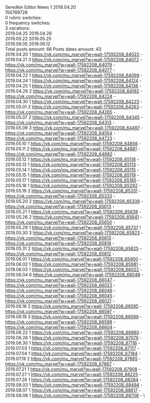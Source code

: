 Seredkin	Editor News 1 2019.04.20\
156769728\
0 rubric switches:\
0 frequency switches:\
3 vacations:\
2019.04.25 2019.04.28 \
2019.05.22 2019.05.25 \
2019.06.05 2019.06.12 \
Total posts amount: 66	Posts dates amount: 43\
2019.04.20 1 https://vk.com/mu_marvel?w=wall-17592208_64022 - \
2019.04.21 3 https://vk.com/mu_marvel?w=wall-17592208_64072 - https://vk.com/mu_marvel?w=wall-17592208_64079 - https://vk.com/mu_marvel?w=wall-17592208_64077 - \
2019.04.22 1 https://vk.com/mu_marvel?w=wall-17592208_64099 - \
2019.04.24 1 https://vk.com/mu_marvel?w=wall-17592208_64124 - \
2019.04.25 1 https://vk.com/mu_marvel?w=wall-17592208_64136 - \
2019.04.29 2 https://vk.com/mu_marvel?w=wall-17592208_64192 - https://vk.com/mu_marvel?w=wall-17592208_64224 - \
2019.04.30 1 https://vk.com/mu_marvel?w=wall-17592208_64223 - \
2019.05.01 2 https://vk.com/mu_marvel?w=wall-17592208_64263 - https://vk.com/mu_marvel?w=wall-17592208_64265 - \
2019.05.07 2 https://vk.com/mu_marvel?w=wall-17592208_64345 - https://vk.com/mu_marvel?w=wall-17592208_64313 - \
2019.05.09 3 https://vk.com/mu_marvel?w=wall-17592208_64497 - https://vk.com/mu_marvel?w=wall-17592208_64554 - https://vk.com/mu_marvel?w=wall-17592208_64723 - \
2019.05.10 1 https://vk.com/mu_marvel?w=wall-17592208_64856 - \
2019.05.11 2 https://vk.com/mu_marvel?w=wall-17592208_64881 - https://vk.com/mu_marvel?w=wall-17592208_64882 - \
2019.05.12 1 https://vk.com/mu_marvel?w=wall-17592208_65118 - \
2019.05.13 1 https://vk.com/mu_marvel?w=wall-17592208_65113 - \
2019.05.14 1 https://vk.com/mu_marvel?w=wall-17592208_65115 - \
2019.05.15 1 https://vk.com/mu_marvel?w=wall-17592208_65119 - \
2019.05.17 1 https://vk.com/mu_marvel?w=wall-17592208_65185 - \
2019.05.18 1 https://vk.com/mu_marvel?w=wall-17592208_65292 - \
2019.05.19 2 https://vk.com/mu_marvel?w=wall-17592208_65331 - https://vk.com/mu_marvel?w=wall-17592208_65333 - \
2019.05.20 2 https://vk.com/mu_marvel?w=wall-17592208_65339 - https://vk.com/mu_marvel?w=wall-17592208_65613 - \
2019.05.21 1 https://vk.com/mu_marvel?w=wall-17592208_65639 - \
2019.05.26 2 https://vk.com/mu_marvel?w=wall-17592208_65641 - https://vk.com/mu_marvel?w=wall-17592208_65650 - \
2019.05.29 1 https://vk.com/mu_marvel?w=wall-17592208_65737 ! \
2019.05.30 3 https://vk.com/mu_marvel?w=wall-17592208_65823 - https://vk.com/mu_marvel?w=wall-17592208_65813 - https://vk.com/mu_marvel?w=wall-17592208_65819 - \
2019.05.31 2 https://vk.com/mu_marvel?w=wall-17592208_65825 - https://vk.com/mu_marvel?w=wall-17592208_65812 - \
2019.06.01 1 https://vk.com/mu_marvel?w=wall-17592208_65900 - \
2019.06.02 1 https://vk.com/mu_marvel?w=wall-17592208_65981 - \
2019.06.03 1 https://vk.com/mu_marvel?w=wall-17592208_66022 - \
2019.06.04 6 https://vk.com/mu_marvel?w=wall-17592208_66048 - https://vk.com/mu_marvel?w=wall-17592208_66047 - https://vk.com/mu_marvel?w=wall-17592208_66023 - https://vk.com/mu_marvel?w=wall-17592208_66046 - https://vk.com/mu_marvel?w=wall-17592208_66045 - https://vk.com/mu_marvel?w=wall-17592208_66021 - \
2019.06.18 2 https://vk.com/mu_marvel?w=wall-17592208_66595 - https://vk.com/mu_marvel?w=wall-17592208_66597 - \
2019.06.19 3 https://vk.com/mu_marvel?w=wall-17592208_66599 - https://vk.com/mu_marvel?w=wall-17592208_66598 - https://vk.com/mu_marvel?w=wall-17592208_66604 - \
2019.06.22 1 https://vk.com/mu_marvel?w=wall-17592208_66880 - \
2019.06.28 1 https://vk.com/mu_marvel?w=wall-17592208_67079 - \
2019.06.30 1 https://vk.com/mu_marvel?w=wall-17592208_67116 - \
2019.07.03 1 https://vk.com/mu_marvel?w=wall-17592208_67117 - \
2019.07.04 1 https://vk.com/mu_marvel?w=wall-17592208_67184 - \
2019.07.19 2 https://vk.com/mu_marvel?w=wall-17592208_67665 - https://vk.com/mu_marvel?w=wall-17592208_67667 - \
2019.07.21 1 https://vk.com/mu_marvel?w=wall-17592208_67908 - \
2019.07.27 1 https://vk.com/mu_marvel?w=wall-17592208_68225 - \
2019.07.28 1 https://vk.com/mu_marvel?w=wall-17592208_68284 - \
2019.08.03 1 https://vk.com/mu_marvel?w=wall-17592208_68494 - \
2019.08.07 1 https://vk.com/mu_marvel?w=wall-17592208_68617 - \
2019.08.08 1 https://vk.com/mu_marvel?w=wall-17592208_68706 - \
